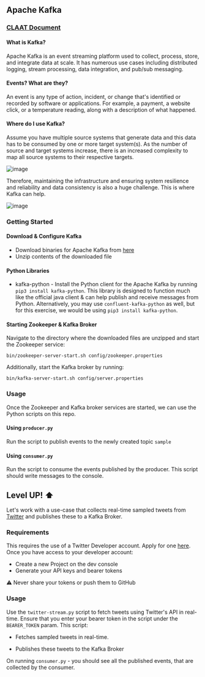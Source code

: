 ## Apache Kafka

### [CLAAT Document](https://codelabs-preview.appspot.com/?file_id=1KvlJdPuzMzaNc2uJkuVJEgzIiBdgOo0NVM8uaKPTD04#0)

#### What is Kafka?
Apache Kafka is an event streaming platform used to collect, process, store, and integrate data at scale. It has numerous use cases including distributed logging, stream processing, data integration, and pub/sub messaging.

#### Events? What are they?
An event is any type of action, incident, or change that's identified or recorded by software or applications. For example, a payment, a website click, or a temperature reading, along with a description of what happened.

#### Where do I use Kafka?
Assume you have multiple source systems that generate data and this data has to be consumed by one or more target system(s). As the number of source and target systems increase, there is an increased complexity to map all source systems to their respective targets.

![image](https://user-images.githubusercontent.com/33648410/109056158-16923600-76ae-11eb-8ced-d770ca641e9b.png)

Therefore, maintaining the infrastructure and ensuring system resilience and reliability and data consistency is also a huge challenge. This is where Kafka can help.

![image](https://user-images.githubusercontent.com/33648410/109056215-2ad63300-76ae-11eb-84b2-fbb79e4fac6c.png)

### Getting Started

#### Download & Configure Kafka
- Download binaries for Apache Kafka from [here](https://kafka.apache.org/downloads)
- Unzip contents of the downloaded file

#### Python Libraries 

- kafka-python - Install the Python client for the Apache Kafka by running `pip3 install kafka-python`. This library is designed to function much like the official java client & can help publish and receive messages from Python. Alternatively, you may use `confluent-kafka-python` as well, but for this exercise, we would be using `pip3 install kafka-python`.

#### Starting Zookeeper & Kafka Broker

Navigate to the directory where the downloaded files are unzipped and start the Zookeeper service:
```
bin/zookeeper-server-start.sh config/zookeeper.properties
```
Additionally, start the Kafka broker by running:
```
bin/kafka-server-start.sh config/server.properties
```

### Usage

Once the Zookeeper and Kafka broker services are started, we can use the Python scripts on this repo.

#### Using `producer.py`
Run the script to publish events to the newly created topic `sample`

#### Using `consumer.py`
Run the script to consume the events published by the producer. This script should write messages to the console.

## Level UP! :arrow_up:

Let's work with a use-case that collects real-time sampled tweets from [Twitter](twitter.com) and publishes these to a Kafka Broker.

### Requirements

This requires the use of a Twitter Developer account. Apply for one [here](https://developer.twitter.com/en/apply-for-access). Once you have access to your developer account:

- Create a new Project on the dev console
- Generate your API keys and bearer tokens

:warning: Never share your tokens or push them to GitHub

### Usage

Use the `twitter-stream.py` script to fetch tweets using Twitter's API in real-time. Ensure that you enter your bearer token in the script under the `BEARER_TOKEN` param. This script:
- Fetches sampled tweets in real-time.
  
- Publishes these tweets to the Kafka Broker

On running `consumer.py` - you should see all the published events, that are collected by the consumer. 
